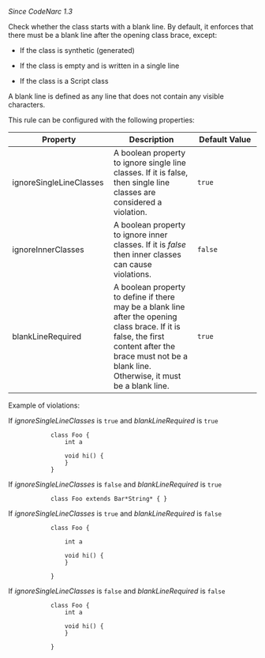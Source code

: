 *Since CodeNarc 1.3*

Check whether the class starts with a blank line. By default, it
enforces that there must be a blank line after the opening class brace,
except:

  - If the class is synthetic (generated)

  - If the class is empty and is written in a single line

  - If the class is a Script class

A blank line is defined as any line that does not contain any visible
characters.

This rule can be configured with the following properties:

<table>
<colgroup>
<col style="width: 40%" />
<col style="width: 33%" />
<col style="width: 25%" />
</colgroup>
<thead>
<tr class="header">
<th>Property</th>
<th>Description</th>
<th>Default Value</th>
</tr>
</thead>
<tbody>
<tr class="odd">
<td>ignoreSingleLineClasses</td>
<td>A boolean property to ignore single line classes. If it is false, then single line classes are considered a violation.</td>
<td><code>true</code></td>
</tr>
<tr class="even">
<td>ignoreInnerClasses</td>
<td>A boolean property to ignore inner classes. If it is <em>false</em> then inner classes can cause violations.</td>
<td><code>false</code></td>
</tr>
<tr class="odd">
<td>blankLineRequired</td>
<td>A boolean property to define if there may be a blank line after the opening class brace. If it is false, the first content after the brace must not be a blank line. Otherwise, it must be a blank line.</td>
<td><code>true</code></td>
</tr>
</tbody>
</table>

Example of violations:

If *ignoreSingleLineClasses* is `true` and *blankLineRequired* is `true`

``` 
            class Foo {
                int a

                void hi() {
                }
            }
```

If *ignoreSingleLineClasses* is `false` and *blankLineRequired* is
`true`

``` 
            class Foo extends Bar*String* { }
```

If *ignoreSingleLineClasses* is `true` and *blankLineRequired* is
`false`

``` 
            class Foo {

                int a

                void hi() {
                }

            }
```

If *ignoreSingleLineClasses* is `false` and *blankLineRequired* is
`false`

``` 
            class Foo {
                int a

                void hi() {
                }

            }
```
